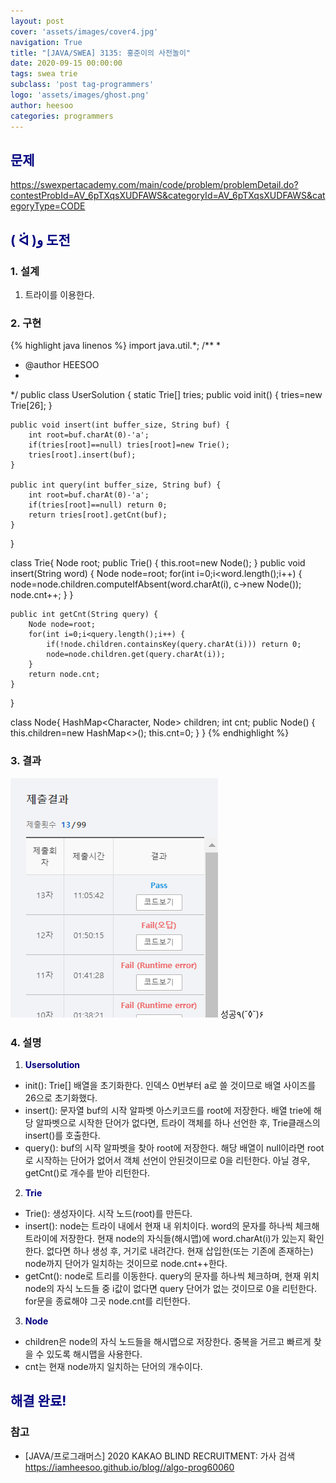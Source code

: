```yaml
---
layout: post
cover: 'assets/images/cover4.jpg'
navigation: True
title: "[JAVA/SWEA] 3135: 홍준이의 사전놀이"
date: 2020-09-15 00:00:00
tags: swea trie
subclass: 'post tag-programmers'
logo: 'assets/images/ghost.png'
author: heesoo
categories: programmers
---
```

## <span style="color:navy">문제</span>
<https://swexpertacademy.com/main/code/problem/problemDetail.do?contestProbId=AV_6pTXqsXUDFAWS&categoryId=AV_6pTXqsXUDFAWS&categoryType=CODE>

## <span style="color:navy">( ᐛ )و 도전</span>

### 1. 설계
1. 트라이를 이용한다.

### 2. 구현 
{% highlight java linenos %}
import java.util.*;
/**
 *
 * @author HEESOO
 *
 */
 public class UserSolution {
    static Trie[] tries;
    public void init() {
        tries=new Trie[26];
    }
    
    public void insert(int buffer_size, String buf) {
        int root=buf.charAt(0)-'a';
        if(tries[root]==null) tries[root]=new Trie();
        tries[root].insert(buf);
    }
    
    public int query(int buffer_size, String buf) {
        int root=buf.charAt(0)-'a';
        if(tries[root]==null) return 0;
        return tries[root].getCnt(buf);
    }
}

class Trie{
    Node root;
    public Trie() {
        this.root=new Node();
    }
    public void insert(String word) {
        Node node=root;
        for(int i=0;i<word.length();i++) {
            node=node.children.computeIfAbsent(word.charAt(i), c->new Node());
            node.cnt++;
        }
    }
    
    public int getCnt(String query) {
        Node node=root;
        for(int i=0;i<query.length();i++) {
            if(!node.children.containsKey(query.charAt(i))) return 0;
            node=node.children.get(query.charAt(i)); 
        }
        return node.cnt;
    }
}

class Node{
    HashMap<Character, Node> children;
    int cnt;
    public Node() {
        this.children=new HashMap<>();
        this.cnt=0;
    }
}
{% endhighlight %}

### 3. 결과
![실행결과](./assets/images/200915_2.PNG)
성공٩(˘◊˘)۶  


### 4. 설명
1. **<span style="color:navy">Usersolution</span>**
- init(): Trie[] 배열을 초기화한다. 인덱스 0번부터 a로 쓸 것이므로 배열 사이즈를 26으로 초기화했다.
- insert(): 문자열 buf의 시작 알파벳 아스키코드를 root에 저장한다. 배열 trie에 해당 알파벳으로 시작한 단어가 없다면, 트라이 객체를 하나 선언한 후, Trie클래스의 insert()를 호출한다.
- query(): buf의 시작 알파벳을 찾아 root에 저장한다. 해당 배열이 null이라면 root로 시작하는 단어가 없어서 객체 선언이 안된것이므로 0을 리턴한다. 아닐 경우, getCnt()로 개수를 받아 리턴한다.
  
2. **<span style="color:navy">Trie</span>**
- Trie(): 생성자이다. 시작 노드(root)를 만든다.
- insert(): node는 트라이 내에서 현재 내 위치이다. word의 문자를 하나씩 체크해 트라이에 저장한다. 현재 node의 자식들(해시맵)에 word.charAt(i)가 있는지 확인한다. 없다면 하나 생성 후, 거기로 내려간다. 현재 삽입한(또는 기존에 존재하는) node까지 단어가 일치하는 것이므로 node.cnt++한다.
- getCnt(): node로 트리를 이동한다. query의 문자를 하나씩 체크하며, 현재 위치 node의 자식 노드들 중 i값이 없다면 query 단어가 없는 것이므로 0을 리턴한다. for문을 종료해야 그곳 node.cnt를 리턴한다.
  
3. **<span style="color:navy">Node</span>**
- children은 node의 자식 노드들을 해시맵으로 저장한다. 중복을 거르고 빠르게 찾을 수 있도록 해시맵을 사용한다.
- cnt는 현재 node까지 일치하는 단어의 개수이다.
  
## <span style="color:navy">해결 완료!</span>

### 참고
- [JAVA/프로그래머스] 2020 KAKAO BLIND RECRUITMENT: 가사 검색 <https://iamheesoo.github.io/blog//algo-prog60060>